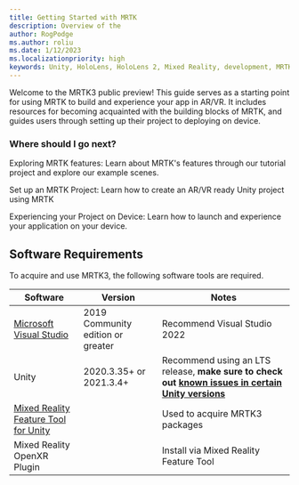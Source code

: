 ```yaml
---
title: Getting Started with MRTK
description: Overview of the 
author: RogPodge
ms.author: roliu
ms.date: 1/12/2023
ms.localizationpriority: high
keywords: Unity, HoloLens, HoloLens 2, Mixed Reality, development, MRTK3, overview, setup, deployment, remoting, new project, getting started, tutorial, introduction, intro
---
```


Welcome to the MRTK3 public preview! This guide serves as a starting point for using MRTK to build and experience your app in AR/VR. It includes resources for becoming acquainted with the building blocks of MRTK, and guides users through setting up their project to deploying on device.

### Where should I go next?

Exploring MRTK features: Learn about MRTK's features through our tutorial project and explore our example scenes.

Set up an MRTK Project: Learn how to create an AR/VR ready Unity project using MRTK

Experiencing your Project on Device: Learn how to launch and experience your application on your device.

## Software Requirements

To acquire and use MRTK3, the following software tools are required.

| Software | Version | Notes
| --- | --- | --- |
| [Microsoft Visual Studio](https://visualstudio.microsoft.com/) | 2019 Community edition or greater | Recommend Visual Studio 2022 |
| Unity | 2020.3.35+ or 2021.3.4+ | Recommend using an LTS release, **make sure to check out [known issues in certain Unity versions](/windows/mixed-reality/develop/unity/known-issues)** |
| [Mixed Reality Feature Tool for Unity](https://aka.ms/mrfeaturetool) | | Used to acquire MRTK3 packages |
| Mixed Reality OpenXR Plugin | | Install via Mixed Reality Feature Tool |
